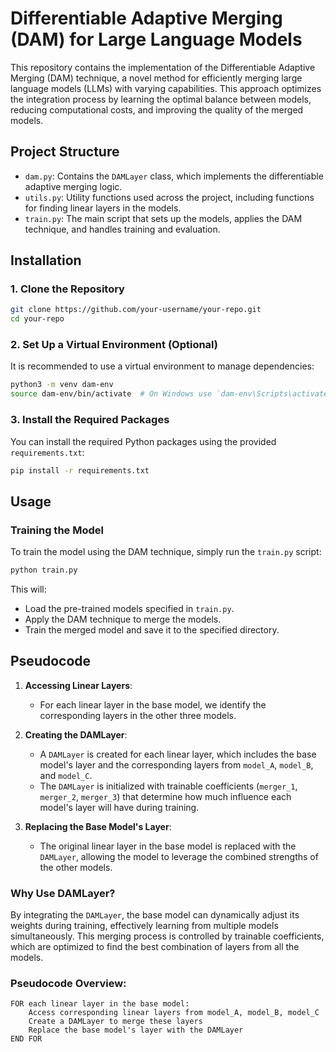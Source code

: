 # Differentiable Adaptive Merging (DAM) for Large Language Models

This repository contains the implementation of the Differentiable Adaptive Merging (DAM) technique, a novel method for efficiently merging large language models (LLMs) with varying capabilities. This approach optimizes the integration process by learning the optimal balance between models, reducing computational costs, and improving the quality of the merged models.

## Project Structure

- `dam.py`: Contains the `DAMLayer` class, which implements the differentiable adaptive merging logic.
- `utils.py`: Utility functions used across the project, including functions for finding linear layers in the models.
- `train.py`: The main script that sets up the models, applies the DAM technique, and handles training and evaluation.

## Installation

### 1. Clone the Repository

```bash
git clone https://github.com/your-username/your-repo.git
cd your-repo
```

### 2. Set Up a Virtual Environment (Optional)

It is recommended to use a virtual environment to manage dependencies:

```bash
python3 -m venv dam-env
source dam-env/bin/activate  # On Windows use `dam-env\Scripts\activate`
```

### 3. Install the Required Packages

You can install the required Python packages using the provided `requirements.txt`:

```bash
pip install -r requirements.txt
```

## Usage

### Training the Model

To train the model using the DAM technique, simply run the `train.py` script:

```bash
python train.py
```

This will:
- Load the pre-trained models specified in `train.py`.
- Apply the DAM technique to merge the models.
- Train the merged model and save it to the specified directory.

## Pseudocode

1. **Accessing Linear Layers**:
   - For each linear layer in the base model, we identify the corresponding layers in the other three models.

2. **Creating the DAMLayer**:
   - A `DAMLayer` is created for each linear layer, which includes the base model's layer and the corresponding layers from `model_A`, `model_B`, and `model_C`.
   - The `DAMLayer` is initialized with trainable coefficients (`merger_1`, `merger_2`, `merger_3`) that determine how much influence each model's layer will have during training.

3. **Replacing the Base Model's Layer**:
   - The original linear layer in the base model is replaced with the `DAMLayer`, allowing the model to leverage the combined strengths of the other models.

### Why Use DAMLayer?

By integrating the `DAMLayer`, the base model can dynamically adjust its weights during training, effectively learning from multiple models simultaneously. This merging process is controlled by trainable coefficients, which are optimized to find the best combination of layers from all the models.

### Pseudocode Overview:

```pseudo
FOR each linear layer in the base model:
    Access corresponding linear layers from model_A, model_B, model_C
    Create a DAMLayer to merge these layers
    Replace the base model's layer with the DAMLayer
END FOR